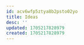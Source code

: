 ```yaml
---
id: acv6wfp5ztya8b2psto02yo
title: Ideas
desc: ''
updated: 1705217828979
created: 1705217828979
---
```


